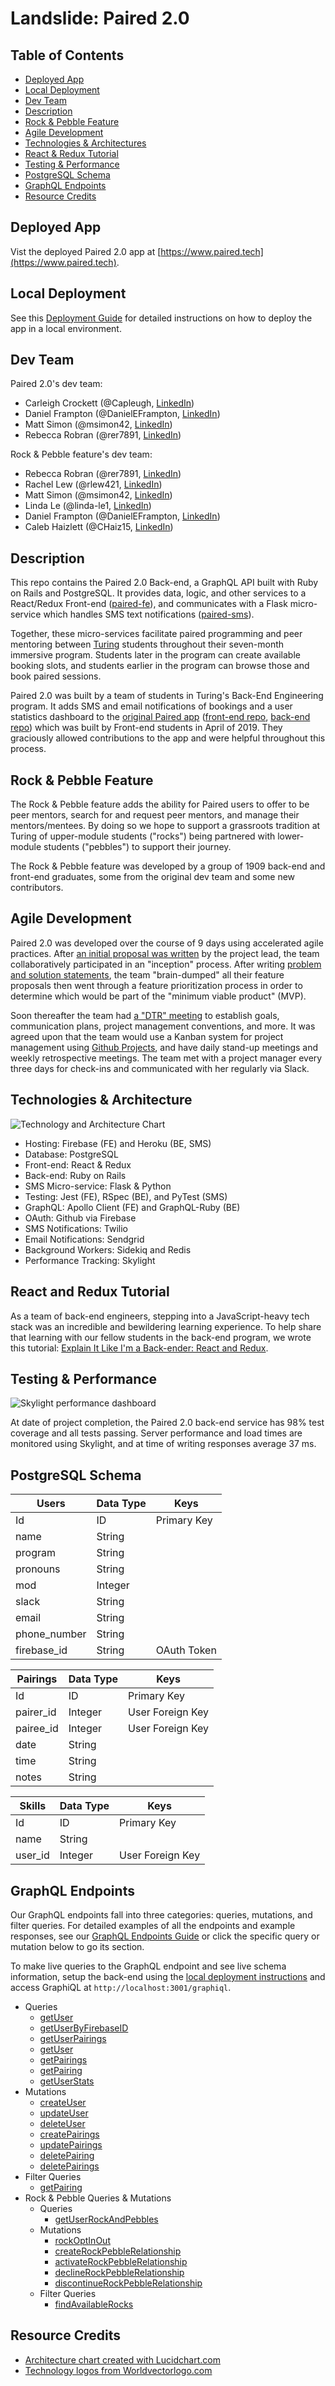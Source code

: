 # Landslide: Paired 2.0

## Table of Contents

- [Deployed App](#deployed-app)
- [Local Deployment](#local-deployment)
- [Dev Team](#dev-team)
- [Description](#description)
- [Rock & Pebble Feature](#rock--pebble-feature)
- [Agile Development](#agile-development)
- [Technologies & Architectures](#technologies--architecture)
- [React & Redux Tutorial](#react--redux-tutorial)
- [Testing & Performance](#testing--performance)
- [PostgreSQL Schema](#postgresql-schema)
- [GraphQL Endpoints](#graphql-endpoints)
- [Resource Credits](#resource-credits)

## Deployed App

Vist the deployed Paired 2.0 app at [https://www.paired.tech](https://www.paired.tech).

## Local Deployment

See this [Deployment Guide](local_setup_guide.md) for detailed instructions on how to deploy the app in a local environment.

## Dev Team

Paired 2.0's dev team:
 - Carleigh Crockett (@Capleugh, [LinkedIn](https://www.linkedin.com/in/carleighcrockett/))
 - Daniel Frampton (@DanielEFrampton, [LinkedIn](https://www.linkedin.com/in/danielframpton/))
 - Matt Simon (@msimon42, [LinkedIn](https://www.linkedin.com/in/matt-simon-83aa5380/))
 - Rebecca Robran (@rer7891, [LinkedIn](https://www.linkedin.com/in/rebecca-robran/))

Rock & Pebble feature's dev team:
 - Rebecca Robran (@rer7891, [LinkedIn](https://www.linkedin.com/in/rebecca-robran/))
 - Rachel Lew (@rlew421, [LinkedIn](https://www.linkedin.com/in/rlew/))
 - Matt Simon (@msimon42, [LinkedIn](https://www.linkedin.com/in/matt-simon-83aa5380/))
 - Linda Le (@linda-le1, [LinkedIn](https://www.linkedin.com/in/linda-lewang/))
 - Daniel Frampton (@DanielEFrampton, [LinkedIn](https://www.linkedin.com/in/danielframpton/))
 - Caleb Haizlett (@CHaiz15, [LinkedIn](https://www.linkedin.com/in/caleb-haizlett/))

## Description

This repo contains the Paired 2.0 Back-end, a GraphQL API built with Ruby on Rails and PostgreSQL. It provides data, logic, and other services to a React/Redux Front-end ([paired-fe](https://github.com/DanielEFrampton/paired-fe)), and communicates with a Flask micro-service which handles SMS text notifications ([paired-sms](https://github.com/msimon42/paired-sms)).

Together, these micro-services facilitate paired programming and peer mentoring between [Turing](http://turing.io) students throughout their seven-month immersive program. Students later in the program can create available booking slots, and students earlier in the program can browse those and book paired sessions.

Paired 2.0 was built by a team of students in Turing's Back-End Engineering program. It adds SMS and email notifications of bookings and a user statistics dashboard to the [original Paired app](http://paired.tech) ([front-end repo](https://github.com/hillstew/paired-fe), [back-end repo](https://github.com/dForDeveloper/paired-api)) which was built by Front-end students in April of 2019. They graciously allowed contributions to the app and were helpful throughout this process.

## Rock & Pebble Feature

The Rock & Pebble feature adds the ability for Paired users to offer to be peer mentors, search for and request peer mentors, and manage their mentors/mentees. By doing so we hope to support a grassroots tradition at Turing of upper-module students ("rocks") being partnered with lower-module students ("pebbles") to support their journey. 

The Rock & Pebble feature was developed by a group of 1909 back-end and front-end graduates, some from the original dev team and some new contributors.

## Agile Development

Paired 2.0 was developed over the course of 9 days using accelerated agile practices. After [an initial proposal was written](https://gist.github.com/DanielEFrampton/bb6c6ec2cfa0d466642adf0811d85e16) by the project lead, the team collaboratively participated in an "inception" process. After writing [problem and solution statements](https://gist.github.com/DanielEFrampton/fdc8653e042b7f3d7a6feca8767609eb), the team "brain-dumped" all their feature proposals then went through a feature prioritization process in order to determine which would be part of the "minimum viable product" (MVP).

Soon thereafter the team had [a "DTR" meeting](https://gist.github.com/DanielEFrampton/78bc2e980c51af7a98ff3aa422ca8902) to establish goals, communication plans, project management conventions, and more. It was agreed upon that the team would use a Kanban system for project management using [Github Projects](https://github.com/DanielEFrampton/paired-be/projects/1), and have daily stand-up meetings and weekly retrospective meetings. The team met with a project manager every three days for check-ins and communicated with her regularly via Slack.

## Technologies & Architecture

![Technology and Architecture Chart](https://user-images.githubusercontent.com/40702808/75644294-10828a00-5bff-11ea-801c-33c0e7b75691.png)

- Hosting: Firebase (FE) and Heroku (BE, SMS)
- Database: PostgreSQL
- Front-end: React & Redux
- Back-end: Ruby on Rails
- SMS Micro-service: Flask & Python
- Testing: Jest (FE), RSpec (BE), and PyTest (SMS)
- GraphQL: Apollo Client (FE) and GraphQL-Ruby (BE)
- OAuth: Github via Firebase
- SMS Notifications: Twilio
- Email Notifications: Sendgrid
- Background Workers: Sidekiq and Redis
- Performance Tracking: Skylight

## React and Redux Tutorial

As a team of back-end engineers, stepping into a JavaScript-heavy tech stack was an incredible and bewildering learning experience. To help share that learning with our fellow students in the back-end program, we wrote this tutorial: [Explain It Like I'm a Back-ender: React and Redux](react_redux_guide.md).

## Testing & Performance

![Skylight performance dashboard](https://user-images.githubusercontent.com/40702808/75517976-d8f5c100-59f7-11ea-8304-c67cba74546d.png)

At date of project completion, the Paired 2.0 back-end service has 98% test coverage and all tests passing. Server performance and load times are monitored using Skylight, and at time of writing responses average 37 ms.

## PostgreSQL Schema

| Users | Data Type | Keys |
| ----------- | ----------- | ----------- |
| Id | ID | Primary Key |
| name | String |  |
| program | String | |
| pronouns | String | |
| mod | Integer | |
| slack | String | |
| email | String | |
| phone_number | String | |
| firebase_id | String | OAuth Token |

| Pairings | Data Type | Keys |
| ----------- | ----------- | ----------- |
| Id | ID | Primary Key |
| pairer_id | Integer | User Foreign Key|
| pairee_id | Integer | User Foreign Key|
| date | String | |
| time | String | |
| notes | String | |

| Skills | Data Type | Keys |
| ----------- | ----------- | ----------- |
| Id | ID | Primary Key |
| name | String | |
| user_id | Integer | User Foreign Key

## GraphQL Endpoints

Our GraphQL endpoints fall into three categories: queries, mutations, and filter queries. For detailed examples of all the endpoints and example responses, see our [GraphQL Endpoints Guide](graphql_endpoints.md) or click the specific query or mutation below to go its section.

To make live queries to the GraphQL endpoint and see live schema information, setup the back-end using the [local deployment instructions](local_setup_guide.md) and access GraphiQL at `http://localhost:3001/graphiql`.

- Queries
  - [getUser](graphql_endpoints.md#get-user)
  - [getUserByFirebaseID](graphql_endpoints.md#get-user-by-firebase-id)
  - [getUserPairings](graphql_endpoints.md#get-user-pairings)
  - [getUser](graphql_endpoints.md#get-user)
  - [getPairings](graphql_endpoints.md#get-pairings)
  - [getPairing](graphql_endpoints.md#get-pairing)
  - [getUserStats](graphql_endpoints.md#get-user-stats)
- Mutations
  - [createUser](graphql_endpoints.md#create-user)
  - [updateUser](graphql_endpoints.md#update-user)
  - [deleteUser](graphql_endpoints.md#delete-user)
  - [createPairings](graphql_endpoints.md#create-pairings)
  - [updatePairings](graphql_endpoints.md#update-pairings)
  - [deletePairing](graphql_endpoints.md#delete-pairing)
  - [deletePairings](graphql_endpoints.md#delete-pairings)
- Filter Queries
  - [getPairing](graphql_endpoints.md#get-pairing)
- Rock & Pebble Queries & Mutations
  - Queries
    - [getUserRockAndPebbles](graphql_endpoints.md#get-user-rocks-and-pebbles)
  - Mutations
    - [rockOptInOut](graphql_endpoints.md#rock-opt-in-out)
    - [createRockPebbleRelationship](graphql_endpoints.md#create-rock-pebble-relationship)
    - [activateRockPebbleRelationship](graphql_endpoints.md#activate-rock-pebble-relationship)
    - [declineRockPebbleRelationship](graphql_endpoints.md#decline-rock-pebble-relationship)
    - [discontinueRockPebbleRelationship](graphql_endpoints.md#discontinue-rock-pebble-relationship)
  - Filter Queries
    - [findAvailableRocks](graphql_endpoints.md#find-available-rocks)

## Resource Credits

- [Architecture chart created with Lucidchart.com](http://www.lucidchart.com)
- [Technology logos from Worldvectorlogo.com](http://worldvectorlogo.com/)
